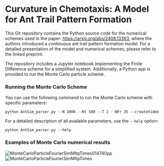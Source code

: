 # Curvature in Chemotaxis: A Model for Ant Trail Pattern Formation

This Git repository contains the Python source code for the numerical schemes used in the paper: https://arxiv.org/abs/2408.13363, where the authors introduced a continuous ant trail pattern formation model. For a detailed presentation of the model and numerical schemes, please refer to the linked preprint.

The repository includes a Jupyter notebook implementing the Finite Difference scheme for a simplified system. Additionally, a Python app is provided to run the Monte Carlo particle scheme.

### Running the Monte Carlo Scheme

You can use the following command to run the Monte Carlo scheme with specific parameters:

```
python AntSim_parser.py --N 1000 --Nt 500 --T 2 --NFr 35 --createVideo
```
For a detailed description of all available parameters, use the `--help` option:
```
python AntSim_parser.py --help
```

### Examples of Monte Carlo numerical results
![MonteCarloParticleFourierSimMltpTimes014740pp](https://github.com/user-attachments/assets/035b0b4f-c61e-4b31-a5cb-a975269da655)
![MonteCarloParticleFourierSimMltpTimes](https://github.com/user-attachments/assets/2cc49388-40c4-45e1-bea8-ca4fcace08c8)
